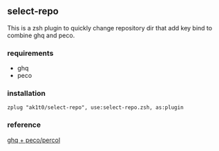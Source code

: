## select-repo
This is a zsh plugin to quickly change repository dir that add key bind to combine ghq and peco.

### requirements
- ghq
- peco

### installation
```
zplug "ak1t0/select-repo", use:select-repo.zsh, as:plugin
```

### reference
[ghq + peco/percol](https://weblog.bulknews.net/ghq-peco-percol-b6be7828dc1b)

